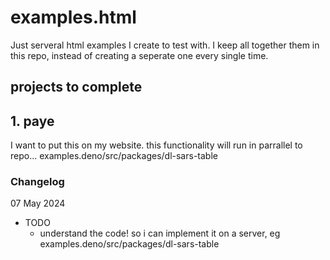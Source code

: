 # examples.html

Just serveral html examples I create to test with. I keep all together them in this repo, instead of creating a seperate one every single time.

## projects to complete

## 1. paye

I want to put this on my website. this functionality will run in parrallel to repo... examples.deno/src/packages/dl-sars-table

### Changelog

07 May 2024

- TODO
  - understand the code! so i can implement it on a server, eg examples.deno/src/packages/dl-sars-table
